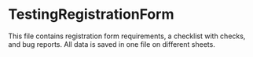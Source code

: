 # TestingRegistrationForm

This file contains registration form requirements, a checklist with checks, and bug reports. 
All data is saved in one file on different sheets. 
